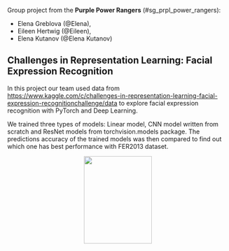 Group project from the **Purple Power Rangers** (#sg_prpl_power_rangers):
- Elena Greblova (@Elena),
- Eileen Hertwig (@Eileen),
- Elena Kutanov (@Elena Kutanov)

## Challenges in Representation Learning: Facial Expression Recognition

In this project our team used data from https://www.kaggle.com/c/challenges-in-representation-learning-facial-expression-recognitionchallenge/data to explore facial expression recognition with PyTorch and Deep Learning.

We trained three types of models: Linear model, CNN model written from scratch and ResNet models from torchvision.models package.
The predictions accuracy of the trained models was then compared to find out which one has best performance with FER2013 dataset.

<p align="center">
  <img width="155" height="200" src="https://lh3.googleusercontent.com/TlCxBOP8mLyX_R9h9WnKiNnMpTX4v9mmPCvHVHj63roS0hEJENxGUtZCrnPoeW2hGQ4kDlm1izA=w400-h400">
</p>
